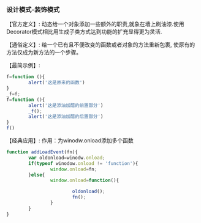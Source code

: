 ### 设计模式-装饰模式

【官方定义】:
动态给一个对象添加一些额外的职责,就象在墙上刷油漆.使用Decorator模式相比用生成子类方式达到功能的扩充显得更为灵活.

【通俗定义】:
给一个已有且不便改变的函数或者对象的方法重新包裹, 使原有的方法仅成为新方法的一个步骤。

【最简示例】:

```javascript
f=function (){
        alert('这是原来的函数')
}
_f=f;
f=function (){
        alert('这是添油加醋的前置部分')
        _f();
        alert('这是添油加醋的后置部分')
}
f()
```

【经典应用】:
作用：为winodw.onload添加多个函数

```javascript
function addLoadEvent(fn){
        var oldonload=winodw.onload;
        if(typeof winodow.onload != 'function'){
                window.onload=fn;
        }else{
                window.onload=function(){

                        oldonload();
                        fn();
                }
        }
}

```

